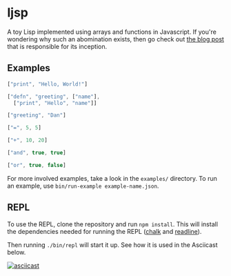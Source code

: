 # ljsp

A toy Lisp implemented using arrays and functions in Javascript. If you're wondering why such an abomination exists, then go check out [the blog post][1] that is responsible for its inception.

## Examples
```js
["print", "Hello, World!"]

["defn", "greeting", ["name"],
  ["print", "Hello", "name"]]

["greeting", "Dan"]

["=", 5, 5]

["+", 10, 20]

["and", true, true]

["or", true, false]
```

For more involved examples, take a look in the `examples/` directory. To run an example, use `bin/run-example example-name.json`.

## REPL
To use the REPL, clone the repository and run `npm install`. This will install the dependencies needed for running the REPL ([chalk][2] and [readline][3]).

Then running `./bin/repl` will start it up. See how it is used in the Asciicast below.

[![asciicast](https://asciinema.org/a/09hjbv3sudn2iff6gh2gldawx.png)](https://asciinema.org/a/09hjbv3sudn2iff6gh2gldawx)

[1]: http://danthedev.com/2015/09/09/lisp-in-your-language/
[2]: https://www.npmjs.com/package/chalk
[3]: https://www.npmjs.com/package/readline

